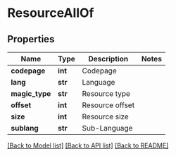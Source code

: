 # ResourceAllOf

## Properties
Name | Type | Description | Notes
------------ | ------------- | ------------- | -------------
**codepage** | **int** | Codepage | 
**lang** | **str** | Language | 
**magic_type** | **str** | Resource type | 
**offset** | **int** | Resource offset | 
**size** | **int** | Resource size | 
**sublang** | **str** | Sub-Language | 

[[Back to Model list]](../README.md#documentation-for-models) [[Back to API list]](../README.md#documentation-for-api-endpoints) [[Back to README]](../README.md)


